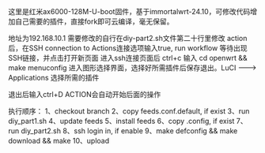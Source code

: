 这里是红米ax6000-128M-U-boot固件，基于immortalwrt-24.10，可修改代码增加自己需要的插件，直接fork即可云编译，毫无保留。
  
地址为192.168.10.1 需要修改的自行在diy-part2.sh文件第二十行里修改
action后，在SSH connection to Actions连接选项输入true,
run workflow
等待出现SSH链接，并点击打开新页面
进入ssh连接页面后
ctrl+c
输入 cd openwrt && make menuconfig 进入图形选择界面，选择好所需插件后保存退出。LuCI ---> Applications 选择所需的插件

退出后输入ctrl+D
ACTION会自动开始后面的操作

执行顺序：
1、checkout branch
2、copy feeds.conf.default, if exist
3、run diy_part1.sh
4、update feeds
5、install feeds
6、copy .config, if exist
7、run diy_part2.sh
8、ssh login in, if enable
9、make defconfig && make download && make
10、upload
